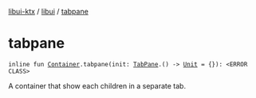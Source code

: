 [libui-ktx](../index.md) / [libui](index.md) / [tabpane](./tabpane.md)

# tabpane

`inline fun `[`Container`](-container/index.md)`.tabpane(init: `[`TabPane`](-tab-pane/index.md)`.() -> `[`Unit`](https://kotlinlang.org/api/latest/jvm/stdlib/kotlin/-unit/index.html)` = {}): <ERROR CLASS>`

A container that show each children in a separate tab.


